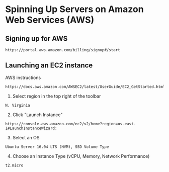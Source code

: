 # Spinning Up Servers on Amazon Web Services (AWS)

## Signing up for AWS

```
https://portal.aws.amazon.com/billing/signup#/start
```

## Launching an EC2 instance

AWS instructions
```
https://docs.aws.amazon.com/AWSEC2/latest/UserGuide/EC2_GetStarted.html
```

1. Select region in the top right of the toolbar
```
N. Virginia
```

2. Click "Launch Instance"
```
https://console.aws.amazon.com/ec2/v2/home?region=us-east-1#LaunchInstanceWizard:
```

3. Select an OS
```
Ubuntu Server 16.04 LTS (HVM), SSD Volume Type
```

4. Choose an Instance Type (vCPU, Memory, Network Performance)
```
t2.micro
```
